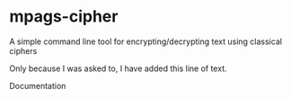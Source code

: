 # mpags-cipher
A simple command line tool for encrypting/decrypting text using classical ciphers

Only because I was asked to, I have added this line of text.

Documentation

